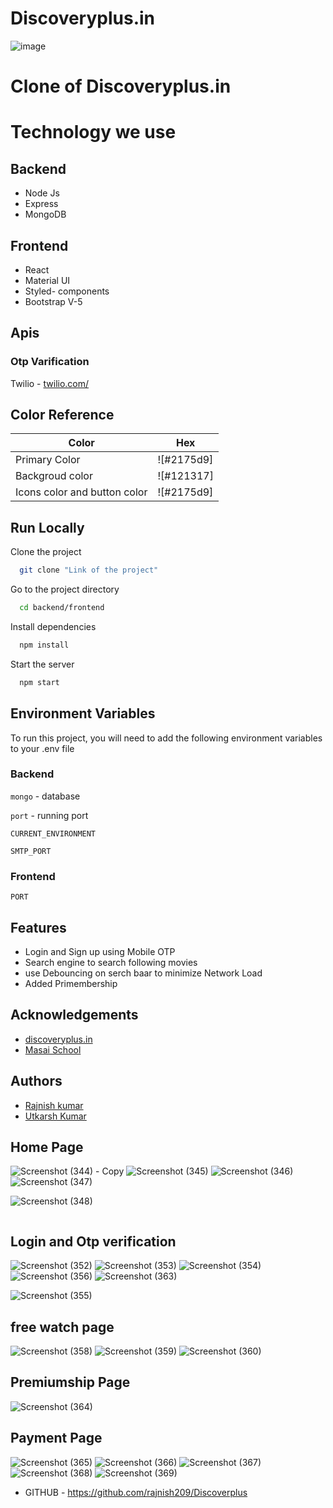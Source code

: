 # Discoveryplus.in




![image](https://user-images.githubusercontent.com/87421912/146785829-f0348bd7-fb5e-4b4e-bd4f-49fb8d55a281.png)

# Clone of Discoveryplus.in

# Technology we use

## Backend
- Node Js
- Express
- MongoDB


## Frontend
- React
- Material UI
- Styled- components
- Bootstrap V-5

## Apis



### Otp Varification
Twilio -  [twilio.com/](https://www.twilio.com/) 





## Color Reference

| Color             | Hex                                                                |
| ----------------- | ------------------------------------------------------------------ |
| Primary Color  | ![#2175d9] |
| Backgroud color | ![#121317] |
| Icons color and button color| ![#2175d9] |



## Run Locally

Clone the project

```bash
  git clone "Link of the project"
```

Go to the project directory

```bash
  cd backend/frontend
```

Install dependencies

```bash
  npm install
```

Start the server

```bash
  npm start
```


## Environment Variables

To run this project, you will need to add the following environment variables to your .env file

### Backend

`mongo` - database

`port` - running port


`CURRENT_ENVIRONMENT`



`SMTP_PORT`


### Frontend


`PORT`


## Features

- Login and Sign up using Mobile OTP
- Search engine to search following movies 
- use Debouncing on serch baar to minimize Network Load
- Added Primembership 


## Acknowledgements

 - [discoveryplus.in](https://www.discoveryplus.in/)
 - [Masai School](https://masaischool.com/)
  

## Authors

- [Rajnish kumar](https://github.com/rajnish209)
- [Utkarsh Kumar](https://github.com/Utkarsh4970)


## Home Page
![Screenshot (344) - Copy](https://user-images.githubusercontent.com/87421912/146786141-8b808556-80e5-4fe6-8115-6209c3c53dc4.png)
![Screenshot (345)](https://user-images.githubusercontent.com/87421912/146786165-607f18fd-f9e9-41e5-94f6-924235c6bed4.png)
![Screenshot (346)](https://user-images.githubusercontent.com/87421912/146786184-3495d23a-fbde-46df-a88d-e5b6cd227e51.png)
![Screenshot (347)](https://user-images.githubusercontent.com/87421912/146786207-5e85d2a5-0ac2-4d5e-86d4-59cacbe8ca3f.png)

![Screenshot (348)](https://user-images.githubusercontent.com/87421912/146786047-b17269c0-cf73-4a39-8eda-4f4d39da168e.png)



![]()


## Login and Otp verification
![Screenshot (352)](https://user-images.githubusercontent.com/87421912/146786258-48b970e8-aa29-45d4-a8e0-c35f75d219f1.png)
![Screenshot (353)](https://user-images.githubusercontent.com/87421912/146786274-91d8ed7f-88d1-4b4c-a42a-540e16554f3a.png)
![Screenshot (354)](https://user-images.githubusercontent.com/87421912/146786328-a25a195b-b1cc-497b-b620-f25d3a85da01.png)
![Screenshot (356)](https://user-images.githubusercontent.com/87421912/146786350-538a1fec-dc28-4fd1-97e4-c5054ae59012.png)
![Screenshot (363)](https://user-images.githubusercontent.com/87421912/146786564-0ba114d5-9dbe-485d-bea6-36f5032c49da.png)

![Screenshot (355)](https://user-images.githubusercontent.com/87421912/146786299-1f30d65e-5ced-4693-85ab-d2f702cbd2cb.png)

## free watch page
![Screenshot (358)](https://user-images.githubusercontent.com/87421912/146786469-cf1bad8f-4cde-4c21-a2e3-7a0dc3c1c00a.png)
![Screenshot (359)](https://user-images.githubusercontent.com/87421912/146786503-7213cd42-76b3-44c4-bf14-41eabab35c0c.png)
![Screenshot (360)](https://user-images.githubusercontent.com/87421912/146786513-74b1dabc-04b1-4c14-b0f2-72b91c09cc0e.png)

## Premiumship Page
![Screenshot (364)](https://user-images.githubusercontent.com/87421912/146786593-a962bb43-0827-4101-be2a-5c730a8c885b.png)

## Payment Page
![Screenshot (365)](https://user-images.githubusercontent.com/87421912/146786626-3e8630bf-888f-4039-a7e4-a95d131e0474.png)
![Screenshot (366)](https://user-images.githubusercontent.com/87421912/146786657-33cf1c08-797c-4f37-91ed-6ec5cbbf07d4.png)
![Screenshot (367)](https://user-images.githubusercontent.com/87421912/146786696-12f19c2c-2dc4-45b5-8919-2aca236e0c19.png)
![Screenshot (368)](https://user-images.githubusercontent.com/87421912/146786721-bc6dceea-19ea-4742-9049-94125c63b8d3.png)
![Screenshot (369)](https://user-images.githubusercontent.com/87421912/146786747-cd9c0f72-972c-436b-bba1-b7ae845cd4a0.png)



- GITHUB - https://github.com/rajnish209/Discoverplus
